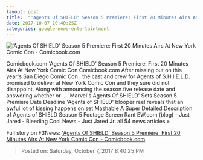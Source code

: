 ```yaml
---
layout: post
title:  "'Agents Of SHIELD' Season 5 Premiere: First 20 Minutes Airs At New York Comic Con - Comicbook.com"
date: 2017-10-07 20:40:25Z
categories: google-news-entertaintment
---
```


!['Agents Of SHIELD' Season 5 Premiere: First 20 Minutes Airs At New York Comic Con - Comicbook.com](http://media.comicbook.com/2017/10/agents-of-shield-season-5-poster-1033633-640x320.jpg)

Comicbook.com 'Agents Of SHIELD' Season 5 Premiere: First 20 Minutes Airs At New York Comic Con Comicbook.com After missing out on this year's San Diego Comic Con , the cast and crew for Agents of S.H.I.E.L.D. promised to deliver at New York Comic Con and they sure did not disappoint. Along with announcing the season five release date and answering whether or ... 'Marvel's Agents Of SHIELD' Sets Season 5 Premiere Date Deadline 'Agents of SHIELD' blooper reel reveals that an awful lot of kissing happens on set Mashable A Super Detailed Description of Agents of SHIELD Season 5 Footage Screen Rant EW.com (blog) - Just Jared - Bleeding Cool News - Just Jared Jr. all 54 news articles »


Full story on F3News: ['Agents Of SHIELD' Season 5 Premiere: First 20 Minutes Airs At New York Comic Con - Comicbook.com](http://www.f3nws.com/n/2xWYfD)

> Posted on: Saturday, October 7, 2017 8:40:25 PM
